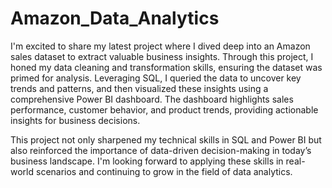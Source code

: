 # Amazon_Data_Analytics
I'm excited to share my latest project where I dived deep into an Amazon sales dataset to extract valuable business insights. Through this project, I honed my data cleaning and transformation skills, ensuring the dataset was primed for analysis. Leveraging SQL, I queried the data to uncover key trends and patterns, and then visualized these insights using a comprehensive Power BI dashboard. The dashboard highlights sales performance, customer behavior, and product trends, providing actionable insights for business decisions.

This project not only sharpened my technical skills in SQL and Power BI but also reinforced the importance of data-driven decision-making in today’s business landscape. I'm looking forward to applying these skills in real-world scenarios and continuing to grow in the field of data analytics.
